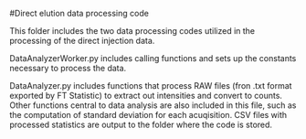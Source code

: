 #Direct elution data processing code

This folder includes the two data processing codes utilized in the processing of the direct injection data.

DataAnalyzerWorker.py includes calling functions and sets up the constants necessary to process the data.

DataAnalyzer.py includes functions that process RAW files (fron .txt format exported by FT Statistic) to extract out intensities and convert to counts. 
Other functions central to data analysis are also included in this file, such as the computation of standard deviation for each acuqisition.
CSV files with processed statistics are output to the folder where the code is stored.

